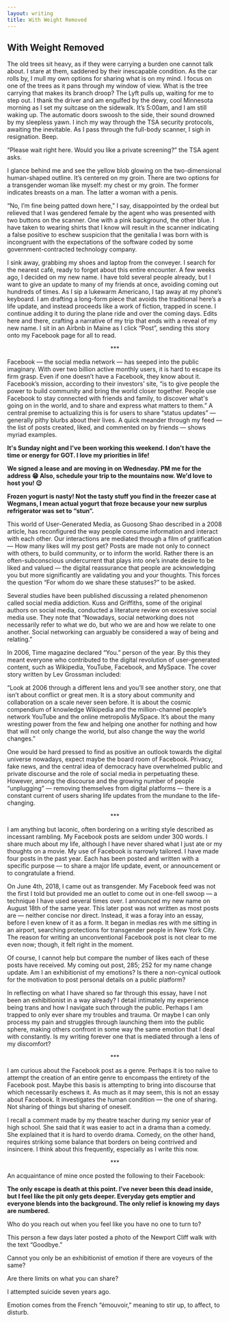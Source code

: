 ```yaml
---
layout: writing
title: With Weight Removed
---
```


## With Weight Removed

The old trees sit heavy, as if they were carrying a burden one cannot talk about. I stare at them, saddened by their inescapable condition. As the car rolls by, I mull my own options for sharing what is on my mind. I focus on one of the trees as it pans through my window of view. What is the tree carrying that makes its branch droop? The Lyft pulls up, waiting for me to step out. I thank the driver and am engulfed by the dewy, cool Minnesota morning as I set my suitcase on the sidewalk. It’s 5:00am, and I am still waking up. The automatic doors swoosh to the side, their sound drowned by my sleepless yawn. I inch my way through the TSA security protocols, awaiting the inevitable. As I pass through the full-body scanner, I sigh in resignation. Beep.

“Please wait right here. Would you like a private screening?” the TSA agent asks.

I glance behind me and see the yellow blob glowing on the two-dimensional human-shaped outline. It’s centered on my groin. There are two options for a transgender woman like myself: my chest or my groin. The former indicates breasts on a man. The latter a woman with a penis.

“No, I’m fine being patted down here,” I say, disappointed by the ordeal but relieved that I was gendered female by the agent who was presented with two buttons on the scanner. One with a pink background, the other blue. I have taken to wearing shirts that I know will result in the scanner indicating a false positive to eschew suspicion that the genitalia I was born with is incongruent with the expectations of the software coded by some government-contracted technology company.

I sink away, grabbing my shoes and laptop from the conveyer. I search for the nearest café, ready to forget about this entire encounter. A few weeks ago, I decided on my new name. I have told several people already, but I want to give an update to many of my friends at once, avoiding coming out hundreds of times. As I sip a lukewarm Americano, I tap away at my phone’s keyboard. I am drafting a long-form piece that avoids the traditional here’s a life update, and instead proceeds like a work of fiction, trapped in scene. I continue adding it to during the plane ride and over the coming days. Edits here and there, crafting a narrative of my trip that ends with a reveal of my new name. I sit in an Airbnb in Maine as I click “Post”, sending this story onto my Facebook page for all to read.

<p style="text-align: center;">***</p>

Facebook — the social media network — has seeped into the public imaginary. With over two billion active monthly users, it is hard to escape its firm grasp. Even if one doesn’t have a Facebook, they know about it. Facebook’s mission, according to their investors’ site, “is to give people the power to build community and bring the world closer together. People use Facebook to stay connected with friends and family, to discover what's going on in the world, and to share and express what matters to them.” A central premise to actualizing this is for users to share “status updates” — generally pithy blurbs about their lives. A quick meander through my feed — the list of posts created, liked, and commented on by friends — shows myriad examples.

__It's Sunday night and I've been working this weekend. I don't have the time or energy for GOT. I love my priorities in life!__

__We signed a lease and are moving in on Wednesday. PM me for the address 😁 Also, schedule your trip to the mountains now. We'd love to host you! 😉__

__Frozen yogurt is nasty! Not the tasty stuff you find in the freezer case at Wegmans, I mean actual yogurt that froze because your new surplus refrigerator was set to “stun”.__

This world of User-Generated Media, as Guosong Shao described in a 2008 article, has reconfigured the way people consume information and interact with each other. Our interactions are mediated through a film of gratification — How many likes will my post get? Posts are made not only to connect with others, to build community, or to inform the world. Rather there is an often-subconscious undercurrent that plays into one’s innate desire to be liked and valued — the digital reassurance that people are acknowledging you but more significantly are validating you and your thoughts. This forces the question “For whom do we share these statuses?” to be asked.

Several studies have been published discussing a related phenomenon called social media addiction. Kuss and Griffiths, some of the original authors on social media, conducted a literature review on excessive social media use. They note that “Nowadays, social networking does not necessarily refer to what we do, but who we are and how we relate to one another. Social networking can arguably be considered a way of being and relating.”

In 2006, Time magazine declared “You.” person of the year. By this they meant everyone who contributed to the digital revolution of user-generated content, such as Wikipedia, YouTube, Facebook, and MySpace. The cover story written by Lev Grossman included:

“Look at 2006 through a different lens and you’ll see another story, one that isn’t about conflict or great men. It is a story about community and collaboration on a scale never seen before. It is about the cosmic compendium of knowledge Wikipedia and the million-channel people’s network YouTube and the online metropolis MySpace. It’s about the many wresting power from the few and helping one another for nothing and how that will not only change the world, but also change the way the world changes.”

One would be hard pressed to find as positive an outlook towards the digital universe nowadays, expect maybe the board room of Facebook. Privacy, fake news, and the central idea of democracy have overwhelmed public and private discourse and the role of social media in perpetuating these. However, among the discourse and the growing number of people “unplugging” — removing themselves from digital platforms — there is a constant current of users sharing life updates from the mundane to the life-changing.

<p style="text-align: center;">***</p>

I am anything but laconic, often bordering on a writing style described as incessant rambling. My Facebook posts are seldom under 300 words. I share much about my life, although I have never shared what I just ate or my thoughts on a movie. My use of Facebook is narrowly tailored. I have made four posts in the past year. Each has been posted and written with a specific purpose — to share a major life update, event, or announcement or to congratulate a friend.

On June 4th, 2018, I came out as transgender. My Facebook feed was not the first I told but provided me an outlet to come out in one-fell swoop — a technique I have used several times over. I announced my new name on August 18th of the same year. This later post was not written as most posts are — neither concise nor direct. Instead, it was a foray into an essay, before I even knew of it as a form. It began in medias res with me sitting in an airport, searching protections for transgender people in New York City. The reason for writing an unconventional Facebook post is not clear to me even now; though, it felt right in the moment.

Of course, I cannot help but compare the number of likes each of these posts have received. My coming out post, 285; 252 for my name change update. Am I an exhibitionist of my emotions? Is there a non-cynical outlook for the motivation to post personal details on a public platform?

In reflecting on what I have shared so far through this essay, have I not been an exhibitionist in a way already? I detail intimately my experience being trans and how I navigate such through the public. Perhaps I am trapped to only ever share my troubles and trauma. Or maybe I can only process my pain and struggles through launching them into the public sphere, making others confront in some way the same emotion that I deal with constantly. Is my writing forever one that is mediated through a lens of my discomfort?

<p style="text-align: center;">***</p>

I am curious about the Facebook post as a genre. Perhaps it is too naïve to attempt the creation of an entire genre to encompass the entirety of the Facebook post. Maybe this basis is attempting to bring into discourse that which necessarily eschews it. As much as it may seem, this is not an essay about Facebook. It investigates the human condition — the one of sharing. Not sharing of things but sharing of oneself.

I recall a comment made by my theatre teacher during my senior year of high school. She said that it was easier to act in a drama than a comedy. She explained that it is hard to overdo drama. Comedy, on the other hand, requires striking some balance that borders on being contrived and insincere. I think about this frequently, especially as I write this now.

<p style="text-align: center;">***</p>

An acquaintance of mine once posted the following to their Facebook:

__The only escape is death at this point. I’ve never been this dead inside, but I feel like the pit only gets deeper. Everyday gets emptier and everyone blends into the background. The only relief is knowing my days are numbered.__

Who do you reach out when you feel like you have no one to turn to?

This person a few days later posted a photo of the Newport Cliff walk with the text “Goodbye.”

Cannot you only be an exhibitionist of emotion if there are voyeurs of the same?

Are there limits on what you can share?

I attempted suicide seven years ago.

Emotion comes from the French “émouvoir,” meaning to stir up, to affect, to disturb.